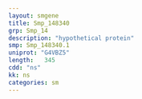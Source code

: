 ```yaml
---
layout: smgene
title: Smp_148340
grp: Smp_14
description: "hypothetical protein"
smp: Smp_148340.1
uniprot: "G4VBZ5"
length:   345
cdd: "ns"
kk: ns
categories: sm
---
```

